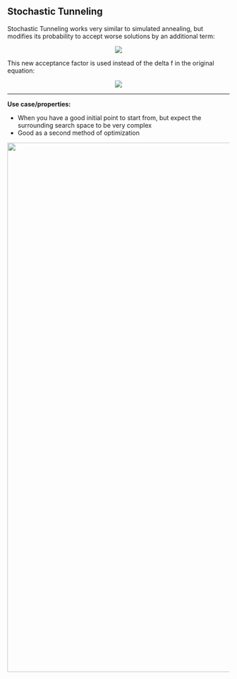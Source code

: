 ## Stochastic Tunneling

Stochastic Tunneling works very similar to simulated annealing, but modifies its probability to accept worse solutions by an additional term:

<p align="center">
  <a href="equation">
    <img src="https://latex.codecogs.com/gif.latex?f_%7BSTUN%7D%20%3D%201%20-%20exp%28-%5Cgamma%20%5CDelta%20f%29">
  </a>
</p>

This new acceptance factor is used instead of the delta f in the original equation:

<p align="center">
  <a href="equation">
    <img src="https://latex.codecogs.com/gif.latex?p%20%3D%20exp%28-%5Cbeta%20f_%7BSTUN%7D%20%29">
  </a>
</p>

---

**Use case/properties:**
- When you have a good initial point to start from, but expect the surrounding search space to be very complex
- Good as a second method of optimization

<p align="center">
<img src="./plots/search_path_StochasticTunneling.svg" width="1200"/>
</p>
